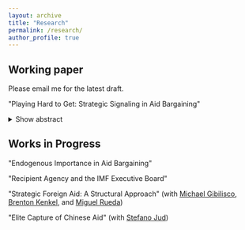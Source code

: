 ```yaml
---
layout: archive
title: "Research"
permalink: /research/
author_profile: true
---
```

## Working paper
Please email me for the latest draft. 

"Playing Hard to Get: Strategic Signaling in Aid Bargaining"
  <details>
|   <summary>Show abstract</summary>

|  Foreign aid is a political exchange between a donor and target. Existing literature focuses
|  primarily on donors, but less is known about how targets advance their interests. I model the aid
|  exchange using a costly signaling model in which targets send a (potentially misleading) signal
|  of their policy preferences before the donor makes an aid offer. In equilibrium, when the cost of
|  a misleading signal is sufficiently low, targets who are aligned with a donor on policy lie about
|  their alignment at least some of the time, which yields them aid that they would not have received
|  otherwise. After mapping the model into empirical implications, I show that nonresponse in the
|  UN General Assembly – a low-cost signal of nonalignment – is correlated with higher future aid
|  inflows. This argument highlights the role of aid-receiving states as strategic actors who can
|  extract concessions from donors.
  
  </details>

## Works in Progress
"Endogenous Importance in Aid Bargaining"

"Recipient Agency and the IMF Executive Board"

"Strategic Foreign Aid: A Structural Approach" (with [Michael Gibilisco](https://michaelgibilisco.com/index.html), [Brenton Kenkel](https://bkenkel.com/), and [Miguel Rueda](http://miguelrueda.net/))

"Elite Capture of Chinese Aid" (with [Stefano Jud](https://stefanojud.com/))